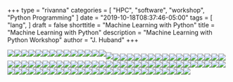 +++
type = "rivanna"
categories = [
  "HPC",
  "software",
  "workshop",
  "Python Programming"
]
date = "2019-10-18T08:37:46-05:00"
tags = [
  "lang",
]
draft = false
shorttitle = "Machine Learning with Python"
title = "Machine Learning with Python"
description = "Machine Learning with Python Workshop"
author = "J. Huband"
+++


<img style="float: left;" src="Images/Slide1.JPG">



<img style="float: left;" src="Images/Slide2.JPG">



<img style="float: left;" src="Images/Slide3.JPG">



<img style="float: left;" src="Images/Slide4.JPG">



<img style="float: left;" src="Images/Slide5.JPG">



<img style="float: left;" src="Images/Slide6.JPG">



<img style="float: left;" src="Images/Slide7.JPG">



<img style="float: left;" src="Images/Slide8.JPG">



<img style="float: left;" src="Images/Slide9.JPG">



<img style="float: left;" src="Images/Slide10.JPG">



<img style="float: left;" src="Images/Slide12.JPG">



<img style="float: left;" src="Images/Slide13.JPG">



<img style="float: left;" src="Images/Slide14.JPG">



<img style="float: left;" src="Images/Slide16.JPG">


##### <img style="float: left;" src="Images/Slide16.JPG">



<img style="float: left;" src="Images/Slide17.JPG">



<img style="float: left;" src="Images/Slide18.JPG">



<img style="float: left;" src="Images/Slide19.JPG">



<img style="float: left;" src="Images/Slide20.JPG">



<img style="float: left;" src="Images/Slide21.JPG">



<img style="float: left;" src="Images/Slide22.JPG">



<img style="float: left;" src="Images/Slide23.JPG">



<img style="float: left;" src="Images/Slide24.JPG">



<img style="float: left;" src="Images/Slide25.JPG">



<img style="float: left;" src="Images/Slide26.JPG">



<img style="float: left;" src="Images/Slide27.JPG">



<img style="float: left;" src="Images/Slide28.JPG">



<img style="float: left;" src="Images/Slide29.JPG">



<img style="float: left;" src="Images/Slide30.JPG">



<img style="float: left;" src="Images/Slide31.JPG">



<img style="float: left;" src="Images/Slide32.JPG">



<img style="float: left;" src="Images/Slide33.JPG">



<img style="float: left;" src="Images/Slide34.JPG">



<img style="float: left;" src="Images/Slide35.JPG">



<img style="float: left;" src="Images/Slide36.JPG">



<img style="float: left;" src="Images/Slide37.JPG">



<img style="float: left;" src="Images/Slide38.JPG">



<img style="float: left;" src="Images/Slide39.JPG">



<img style="float: left;" src="Images/Slide40.JPG">



<img style="float: left;" src="Images/Slide41.JPG">



<img style="float: left;" src="Images/Slide42.JPG">



<img style="float: left;" src="Images/Slide43.JPG">



<img style="float: left;" src="Images/Slide44.JPG">



<img style="float: left;" src="Images/Slide45.JPG">



<img style="float: left;" src="Images/Slide46.JPG">



<img style="float: left;" src="Images/Slide47.JPG">



<img style="float: left;" src="Images/Slide48.JPG">



<img style="float: left;" src="Images/Slide49.JPG">



<img style="float: left;" src="Images/Slide50.JPG">



<img style="float: left;" src="Images/Slide51.JPG">



<img style="float: left;" src="Images/Slide52.JPG">



<img style="float: left;" src="Images/Slide53.JPG">



<img style="float: left;" src="Images/Slide54.JPG">



<img style="float: left;" src="Images/Slide55.JPG">



<img style="float: left;" src="Images/Slide56.JPG">



<img style="float: left;" src="Images/Slide57.JPG">



<img style="float: left;" src="Images/Slide58.JPG">



<img style="float: left;" src="Images/Slide59.JPG">



<img style="float: left;" src="Images/Slide60.JPG">



<img style="float: left;" src="Images/Slide61.JPG">



<img style="float: left;" src="Images/Slide62.JPG">



<img style="float: left;" src="Images/Slide63.JPG">



<img style="float: left;" src="Images/Slide64.JPG">



<img style="float: left;" src="Images/Slide66.JPG">



<img style="float: left;" src="Images/Slide67.JPG">



<img style="float: left;" src="Images/Slide68.JPG">



<img style="float: left;" src="Images/Slide69.JPG">



<img style="float: left;" src="Images/Slide70.JPG">



<img style="float: left;" src="Images/Slide71.JPG">



<img style="float: left;" src="Images/Slide72.JPG">



<img style="float: left;" src="Images/Slide73.JPG">



<img style="float: left;" src="Images/Slide74.JPG">



<img style="float: left;" src="Images/Slide75.JPG">



<img style="float: left;" src="Images/Slide76.JPG">



<img style="float: left;" src="Images/Slide77.JPG">



<img style="float: left;" src="Images/Slide78.JPG">



<img style="float: left;" src="Images/Slide79.JPG">



<img style="float: left;" src="Images/Slide80.JPG">



<img style="float: left;" src="Images/Slide80.JPG">



<img style="float: left;" src="Images/Slide81.JPG">



<img style="float: left;" src="Images/Slide82.JPG">



<img style="float: left;" src="Images/Slide83.JPG">



<img style="float: left;" src="Images/Slide84.JPG">



<img style="float: left;" src="Images/Slide85.JPG">



<img style="float: left;" src="Images/Slide86.JPG">



<img style="float: left;" src="Images/Slide87.JPG">



<img style="float: left;" src="Images/Slide88.JPG">



<img style="float: left;" src="Images/Slide89.JPG">

